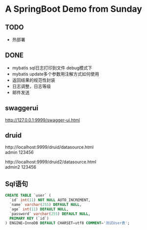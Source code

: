# A SpringBoot Demo from Sunday

## TODO
- 热部署

## DONE
- mybatis sql日志打印到文件 debug模式下
- mybatis update多个参数用注解方式如何使用
- 返回结果的规范性封装
- 日志调整，日志等级
- 邮件发送

## swaggerui
http://127.0.0.1:9999/swagger-ui.html

## druid
http://localhost:9999/druid/datasource.html  
admin 123456

http://localhost:9999/druid2/datasource.html  
admin2 123456

## Sql语句
```sql
CREATE TABLE `user` (
  `id` int(11) NOT NULL AUTO_INCREMENT,
  `name` varchar(255) DEFAULT NULL,
  `age` int(11) DEFAULT NULL,
  `password` varchar(255) DEFAULT NULL,
  PRIMARY KEY (`id`)
) ENGINE=InnoDB DEFAULT CHARSET=utf8 COMMENT='测试User表';
```
